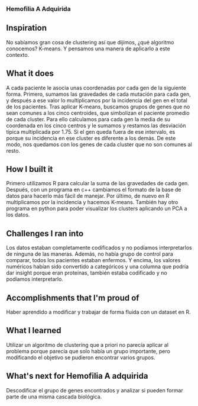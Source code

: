 ### Hemofilia A Adquirida
## Inspiration
No sabíamos gran cosa de clustering así que dijimos, ¿qué algoritmo conocemos? K-means. Y pensamos una manera de aplicarlo a este contexto.
## What it does
A cada paciente le asocia unas coordenadas por cada gen de la siguiente forma. Primero, sumamos las gravedades de cada mutación para cada gen, y después a ese valor lo multiplicamos por la incidencia del gen en el total de los pacientes. Tras aplicar K-means, buscamos grupos de genes que no sean comunes a los cinco centroides, que simbolizan el paciente promedio de cada cluster. Para ello calculamos para cada gen la media de su coordenada en los cinco centros y le sumamos y restamos las desviación típica multiplicada por 1.75. Si el gen queda fuera de ese intervalo, es porque su incidencia en ese cluster es diferente a los demás. De este modo, nos quedamos con los genes de cada cluster que no son comunes al resto.
## How I built it
Primero utilizamos R para calcular la suma de las gravedades de cada gen. Después, con un programa en c++ cambiamos el formato de la base de datos para hacerlo más fácil de manejar. Por último, de nuevo en R multiplicamos por la incidencia y hacemos K-means. También hay otro programa en python para poder visualizar los clusters aplicando un PCA a los datos.
## Challenges I ran into
Los datos estaban completamente codificados y no podíamos interpretarlos de ninguna de las maneras. Además, no había grupo de control para comparar, todos los pacientes estaban enfermos. Y encima, los valores numéricos habían sido convertido a categóricos y una columna que podría dar insight porque eran proteínas, también estaba codificado y no podíamos interpretarlo.
## Accomplishments that I'm proud of
Haber aprendido a modificar y trabajar de forma fluida con un dataset en R.
## What I learned
Utilizar un algoritmo de clustering que a priori no parecía aplicar al problema porque parecía que solo había un grupo importante, pero modificando el objetivo se pudieron encontrar varios grupos.
## What's next for Hemofilia A adquirida
Descodificar el grupo de genes encontrados y analizar si pueden formar parte de una misma cascada biológica.
